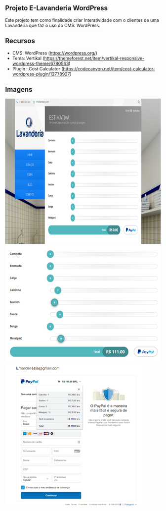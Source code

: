 ## Projeto E-Lavanderia WordPress
Este projeto tem como finalidade criar Interatividade com o clientes de uma Lavanderia que faz o uso do CMS: WordPress.

## Recursos
 * CMS: WordPress (https://wordpress.org/)
 * Tema: Vertikal (https://themeforest.net/item/vertikal-responsive-wordpress-theme/6780563)
 * Plugin : Cost Calculator (https://codecanyon.net/item/cost-calculator-wordpress-plugin/12778927)
 
 ## Imagens
 <img width="953" height="468.5" src="https://raw.githubusercontent.com/Lowerman/E-Lavanderia-WP/master/src/imagens/1.PNG">
 <img width="555" height="377" src="https://raw.githubusercontent.com/Lowerman/E-Lavanderia-WP/master/src/imagens/2.PNG">
 <img width="444.5" height="464" src="https://raw.githubusercontent.com/Lowerman/E-Lavanderia-WP/master/src/imagens/3.PNG">
